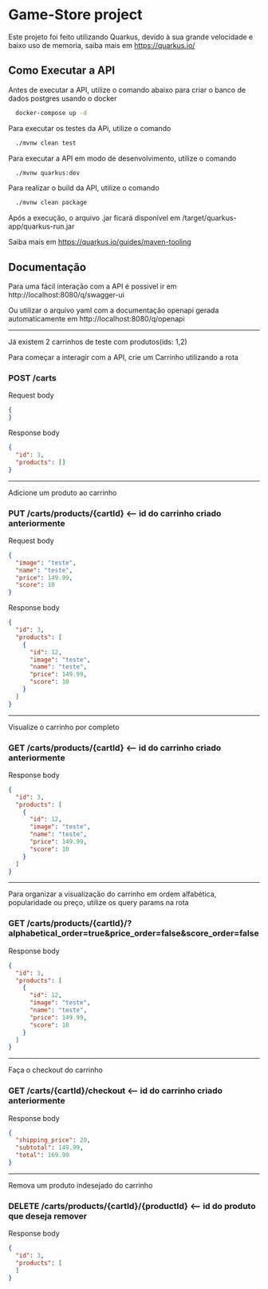 # Game-Store project

Este projeto foi feito utilizando Quarkus, devido à sua grande velocidade e baixo uso de memoria, saiba mais em https://quarkus.io/

## Como Executar a API

Antes de executar a API, utilize o comando abaixo para criar o banco de dados postgres usando o docker
```sh
  docker-compose up -d
```

Para executar os testes da APi, utilize o comando
```sh
  ./mvnw clean test
```

Para executar a API em modo de desenvolvimento, utilize o comando
```sh
  ./mvnw quarkus:dev
```

Para realizar o build da API, utilize o comando
```sh
  ./mvnw clean package
```
Após a execução, o arquivo .jar ficará disponível em /target/quarkus-app/quarkus-run.jar

Saiba mais em https://quarkus.io/guides/maven-tooling

## Documentação

Para uma fácil interação com a API é possivel ir em http://localhost:8080/q/swagger-ui

Ou utilizar o arquivo yaml com a documentação openapi gerada automaticamente em http://localhost:8080/q/openapi

---

Já existem 2 carrinhos de teste com produtos(ids: 1,2)

Para começar a interagir com a API, crie um Carrinho utilizando a rota

### POST /carts

Request body
```json
{
}
```

Response body
```json
{
  "id": 3,
  "products": []
}
```

---

Adicione um produto ao carrinho

### PUT /carts/products/{cartId} <-- id do carrinho criado anteriormente

Request body
```json
{
  "image": "teste",
  "name": "teste",
  "price": 149.99,
  "score": 10
}
```

Response body
```json
{
  "id": 3,
  "products": [
    {
      "id": 12,
      "image": "teste",
      "name": "teste",
      "price": 149.99,
      "score": 10
    }
  ]
}
```

---

Visualize o carrinho por completo

### GET /carts/products/{cartId} <-- id do carrinho criado anteriormente

Response body
```json
{
  "id": 3,
  "products": [
    {
      "id": 12,
      "image": "teste",
      "name": "teste",
      "price": 149.99,
      "score": 10
    }
  ]
}
```

---

Para organizar a visualização do carrinho em ordem alfabética, popularidade ou preço, utilize os query params na rota

### GET /carts/products/{cartId}/?alphabetical_order=true&price_order=false&score_order=false

Response body
```json
{
  "id": 3,
  "products": [
    {
      "id": 12,
      "image": "teste",
      "name": "teste",
      "price": 149.99,
      "score": 10
    }
  ]
}
```

---

Faça o checkout do carrinho

### GET /carts/{cartId}/checkout <-- id do carrinho criado anteriormente

Response body
```json
{
  "shipping_price": 20,
  "subtotal": 149.99,
  "total": 169.99
}
```

---

Remova um produto indesejado do carrinho

### DELETE /carts/products/{cartId}/{productId} <-- id do produto que deseja remover

Response body
```json
{
  "id": 3,
  "products": [
  ]
}
```

